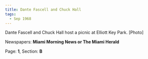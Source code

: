 ```yaml
---  
title: Dante Fascell and Chuck Hall  
tags:  
  - Sep 1968  
---  
```

  
Dante Fascell and Chuck Hall host a picnic at Elliott Key Park. [Photo]  
  
Newspapers: **Miami Morning News or The Miami Herald**  
  
Page: **1**, Section: **B** 
